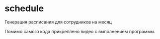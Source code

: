 # schedule
Генерация расписания для сотрудников на месяц

Помимо самого кода прикреплено видео с выполнением программы.
